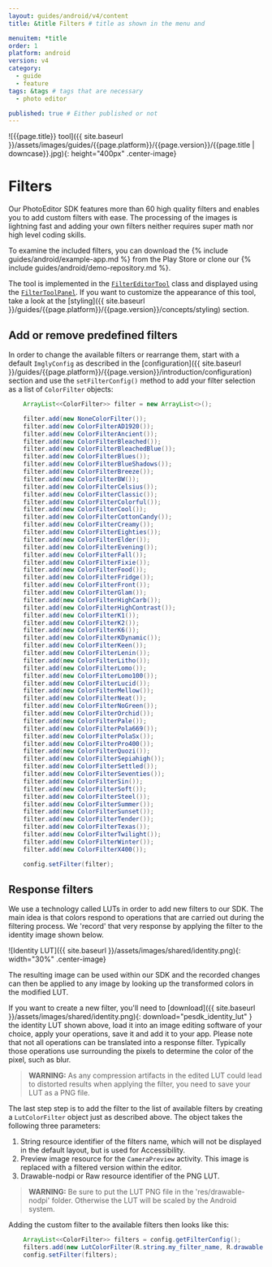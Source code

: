 ```yaml
---
layout: guides/android/v4/content
title: &title Filters # title as shown in the menu and 

menuitem: *title
order: 1
platform: android
version: v4
category: 
  - guide
  - feature
tags: &tags # tags that are necessary
  - photo editor 

published: true # Either published or not 
---
```


![{{page.title}} tool]({{ site.baseurl }}/assets/images/guides/{{page.platform}}/{{page.version}}/{{page.title | downcase}}.jpg){: height="400px" .center-image}

# Filters

Our PhotoEditor SDK features more than 60 high quality filters and enables you to add custom filters with ease. The processing of the images is lightning fast and adding your own filters neither requires super math nor high level coding skills.

To examine the included filters, you can download the {% include guides/android/example-app.md %} from the Play Store or clone our {% include guides/android/demo-repository.md %}.

The tool is implemented in the [`FilterEditorTool`](https://static.photoeditorsdk.com/docs/android-v3/ly/img/android/sdk/tools/FilterEditorTool.html) class and displayed using the [`FilterToolPanel`](https://static.photoeditorsdk.com/docs/android-v3/ly/img/android/ui/panels/FilterToolPanel.html). If you want to customize the appearance of this tool, take a look at the [styling]({{ site.baseurl }}/guides/{{page.platform}}/{{page.version}}/concepts/styling) section.

## Add or remove predefined filters

In order to change the available filters or rearrange them, start with a default `ImglyConfig` as described in the [configuration]({{ site.baseurl }}/guides/{{page.platform}}/{{page.version}}/introduction/configuration) section and use the `setFilterConfig()` method to add your filter selection as a list of `ColorFilter` objects:

```java
    ArrayList<<ColorFilter>> filter = new ArrayList<>();

    filter.add(new NoneColorFilter());
    filter.add(new ColorFilterAD1920());
    filter.add(new ColorFilterAncient());
    filter.add(new ColorFilterBleached());
    filter.add(new ColorFilterBleachedBlue());
    filter.add(new ColorFilterBlues());
    filter.add(new ColorFilterBlueShadows());
    filter.add(new ColorFilterBreeze());
    filter.add(new ColorFilterBW());
    filter.add(new ColorFilterCelsius());
    filter.add(new ColorFilterClassic());
    filter.add(new ColorFilterColorful());
    filter.add(new ColorFilterCool());
    filter.add(new ColorFilterCottonCandy());
    filter.add(new ColorFilterCreamy());
    filter.add(new ColorFilterEighties());
    filter.add(new ColorFilterElder());
    filter.add(new ColorFilterEvening());
    filter.add(new ColorFilterFall());
    filter.add(new ColorFilterFixie());
    filter.add(new ColorFilterFood());
    filter.add(new ColorFilterFridge());
    filter.add(new ColorFilterFront());
    filter.add(new ColorFilterGlam());
    filter.add(new ColorFilterHighCarb());
    filter.add(new ColorFilterHighContrast());
    filter.add(new ColorFilterK1());
    filter.add(new ColorFilterK2());
    filter.add(new ColorFilterK6());
    filter.add(new ColorFilterKDynamic());
    filter.add(new ColorFilterKeen());
    filter.add(new ColorFilterLenin());
    filter.add(new ColorFilterLitho());
    filter.add(new ColorFilterLomo());
    filter.add(new ColorFilterLomo100());
    filter.add(new ColorFilterLucid());
    filter.add(new ColorFilterMellow());
    filter.add(new ColorFilterNeat());
    filter.add(new ColorFilterNoGreen());
    filter.add(new ColorFilterOrchid());
    filter.add(new ColorFilterPale());
    filter.add(new ColorFilterPola669());
    filter.add(new ColorFilterPolaSx());
    filter.add(new ColorFilterPro400());
    filter.add(new ColorFilterQuozi());
    filter.add(new ColorFilterSepiahigh());
    filter.add(new ColorFilterSettled());
    filter.add(new ColorFilterSeventies());
    filter.add(new ColorFilterSin());
    filter.add(new ColorFilterSoft());
    filter.add(new ColorFilterSteel());
    filter.add(new ColorFilterSummer());
    filter.add(new ColorFilterSunset());
    filter.add(new ColorFilterTender());
    filter.add(new ColorFilterTexas());
    filter.add(new ColorFilterTwilight());
    filter.add(new ColorFilterWinter());
    filter.add(new ColorFilterX400());

    config.setFilter(filter);
```

## Response filters
We use a technology called LUTs in order to add new filters to our SDK.
The main idea is that colors respond to operations that are carried out during the filtering process. We 'record' that very response by applying the filter to the identity image shown below.

![Identity LUT]({{ site.baseurl }}/assets/images/shared/identity.png){: width="30%" .center-image}

The resulting image can be used within our SDK and the recorded changes can then be applied to any image by looking up the transformed colors in the modified LUT.

If you want to create a new filter, you'll need to [download]({{ site.baseurl }}/assets/images/shared/identity.png){: download="pesdk_identity_lut" } the identity LUT shown above, load it into an image editing software of your choice, apply your operations, save it and add it to your app. Please note that not all operations can be translated into a response filter.
Typically those operations use surrounding the pixels to determine the color of the pixel, such as blur.

> __WARNING:__ As any compression artifacts in the edited LUT could lead to distorted results when applying the filter, you need to save your LUT as a PNG file.
 
The last step step is to add the filter to
the list of available filters by creating a `LutColorFilter` object just as described above. The object takes the following three parameters:

1. String resource identifier of the filters name, which will not be displayed in the default layout, but is used for Accessibility.
2. Preview image resource for the `CameraPreview` activity. This image is replaced with a filtered version within the editor.
3. Drawable-nodpi or Raw resource identifier of the PNG LUT.

> __WARNING:__ Be sure to put the LUT PNG file in the 'res/drawable-nodpi' folder. Otherwise the LUT will be scaled by the Android system. 

Adding the custom filter to the available filters then looks like this:

```java
    ArrayList<<ColorFilter>> filters = config.getFilterConfig();
    filters.add(new LutColorFilter(R.string.my_filter_name, R.drawable.imgly_filter_preview_photo, R.drawable.my_filter_lut));
    config.setFilter(filters);
```
